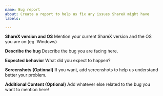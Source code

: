 ```yaml
---
name: Bug report
about: Create a report to help us fix any issues ShareX might have
labels: 

---
```


**ShareX version and OS**
Mention your current ShareX version and the OS you are on (eg. Windows)

**Describe the bug**
Describe the bug you are facing here.

**Expected behavior**
What did you expect to happen?

**Screenshots (Optional)**
If you want, add screenshots to help us understand better your problem.

**Additional Content (Optional)**
Add whatever else related to the bug you want to mention here!
